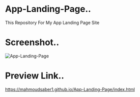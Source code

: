 # App-Landing-Page..
This Repository For My App Landing Page Site

# Screenshot..
![App-Landing-Page](https://user-images.githubusercontent.com/67934444/138534190-02656b3b-5b61-4cf7-837e-555bcd096db8.png)

# Preview Link..
https://mahmoudsaber1.github.io/App-Landing-Page/index.html
